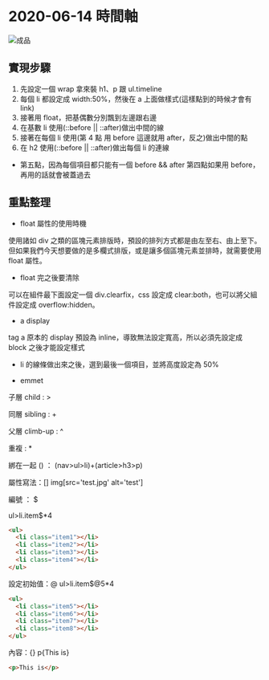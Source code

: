 # 2020-06-14 時間軸

![成品](./completed.jpg)

## 實現步驟

1. 先設定一個 wrap 拿來裝 h1、p 跟 ul.timeline
2. 每個 li 都設定成 width:50%，然後在 a 上面做樣式(這樣點到的時候才會有 link)
3. 接著用 float，把基偶數分別飄到左邊跟右邊
4. 在基數 li 使用(::before || ::after)做出中間的線
5. 接著在每個 li 使用(第 4 點 用 before 這邊就用 after，反之)做出中間的點
6. 在 h2 使用(::before || ::after)做出每個 li 的連線

- 第五點，因為每個項目都只能有一個 before && after 第四點如果用 before，再用的話就會被蓋過去

## 重點整理

- float 屬性的使用時機

使用諸如 div 之類的區塊元素排版時，預設的排列方式都是由左至右、由上至下。但如果我們今天想要做的是多欄式排版，或是讓多個區塊元素並排時，就需要使用 float 屬性。

- float 完之後要清除

可以在組件最下面設定一個 div.clearfix，css 設定成 clear:both，也可以將父組件設定成 overflow:hidden。

- a display

tag a 原本的 display 預設為 inline，導致無法設定寬高，所以必須先設定成 block 之後才能設定樣式

- li 的線條做出來之後，選到最後一個項目，並將高度設定為 50%

- emmet

子層 child : >

同層 sibling : +

父層 climb-up : ^

重複 : \*

綁在一起 () ： (nav>ul>li)+(article>h3>p)

屬性寫法：[] img[src='test.jpg' alt='test']

編號 ： \$

ul>li.item\$\*4

```html
<ul>
  <li class="item1"></li>
  <li class="item2"></li>
  <li class="item3"></li>
  <li class="item4"></li>
</ul>
```

設定初始值：@
ul>li.item\$@5\*4

```html
<ul>
  <li class="item5"></li>
  <li class="item6"></li>
  <li class="item7"></li>
  <li class="item8"></li>
</ul>
```

內容：{}
p{This is}

```html
<p>This is</p>
```
